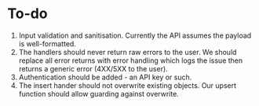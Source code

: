 # To-do

1. Input validation and sanitisation. Currently the API assumes the payload is well-formatted.
1. The handlers should never return raw errors to the user. We should replace all error returns with error handling which logs the issue then returns a generic error (4XX/5XX to the user).
1. Authentication should be added - an API key or such.
1. The insert hander should not overwrite existing objects. Our upsert function should allow guarding against overwrite.
